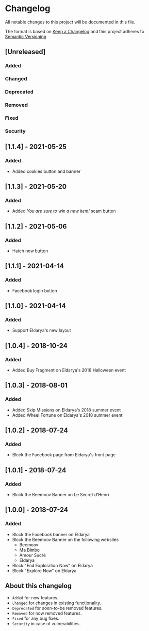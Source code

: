 # Changelog

All notable changes to this project will be documented in this file.

The format is based on [Keep a Changelog](http://keepachangelog.com/) and this project adheres to [Semantic Versioning](http://semver.org/).

## [Unreleased]

### Added

### Changed

### Deprecated

### Removed

### Fixed

### Security

## [1.1.4] - 2021-05-25

### Added

- Added cookies button and banner

## [1.1.3] - 2021-05-20

### Added

- Added _You are sure to win a new item!_ scam button

## [1.1.2] - 2021-05-06

### Added

- Hatch now button

## [1.1.1] - 2021-04-14

### Added

- Facebook login button

## [1.1.0] - 2021-04-14

### Added

- Support Eldarya's new layout

## [1.0.4] - 2018-10-24

### Added

- Added Buy Fragment on Eldarya's 2018 Halloween event

## [1.0.3] - 2018-08-01

### Added

- Added Skip Missions on Eldarya's 2018 summer event
- Added Wheel Fortune on Eldarya's 2018 summer event

## [1.0.2] - 2018-07-24

### Added

- Block the Facebook page from Eldarya's front page

## [1.0.1] - 2018-07-24

### Added

- Block the Beemoov Banner on Le Secret d'Henri

## [1.0.0] - 2018-07-24

### Added

- Block the Facebook banner on Eldarya
- Block the Beemoov Banner on the following websites
  - Beemoov
  - Ma Bimbo
  - Amour Sucré
  - Eldarya
- Block "End Exploration Now" on Eldarya
- Block "Explore Now" on Eldarya

## About this changelog

- `Added` for new features.
- `Changed` for changes in existing functionality.
- `Deprecated` for soon-to-be removed features.
- `Removed` for now removed features.
- `Fixed` for any bug fixes.
- `Security` in case of vulnerabilities.
